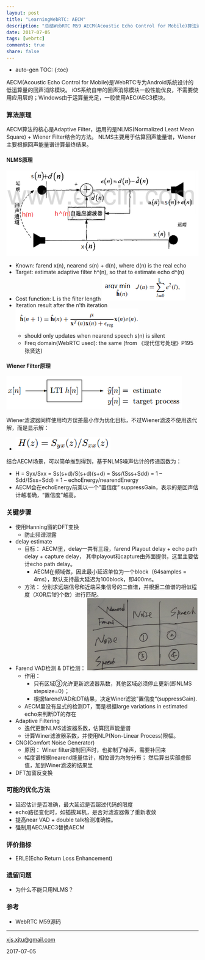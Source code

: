 ```yaml
---
layout: post
title: "LearningWebRTC: AECM"
description: "总结WebRTC M59 AECM(Acoustic Echo Control for Mobile)算法流程"
date: 2017-07-05
tags: [webrtc]
comments: true
share: false
---
```


* auto-gen TOC:
{:toc}

AECM(Acoustic Echo Control for Mobile)是WebRTC专为Android系统设计的低运算量的回声消除模块。
iOS系统自带的回声消除模块一般性能优良，不需要使用应用层的；Windows由于运算量充足，一般使用AEC/AEC3模块。

### 算法原理

AECM算法的核心是Adaptive Filter，运用的是NLMS(Normalized Least Mean Square) + Wiener Filter结合的方法。 
NLMS主要用于估算回声能量谱，Wiener主要根据回声能量谱计算最终结果。

#### NLMS原理

![aecm_nlms_theory](/images/LearningWebRTC/aecm_nlms_theory.png)
    
 * Known:  farend x(n), nearend s(n) + d(n), where d(n) is the real echo
 * Target: estimate adaptive filter h^(n), so that to estimate echo d^(n)
 * Cost function: L is the filter length
        ![aecm_nlms](/images/LearningWebRTC/aecm_nlms.png)
 * Iteration result after the n’th iteration
        ![aecm_nlms_formula](/images/LearningWebRTC/aecm_nlms_formula.png)
   * should only updates when nearend speech s(n) is silent
   * Freq domain(WebRTC used): the same (from 《现代信号处理》P195 张贤达)

#### Wiener Filter原理

![aecm_wiener_theory](/images/LearningWebRTC/aecm_wiener_theory.png)

Wiener滤波器同样使用均方误差最小作为优化目标，不过Wiener滤波不使用迭代解，而是显示解：
 * ![aecm_wiener_result](/images/LearningWebRTC/aecm_wiener_result.png)

结合AECM场景，可以简单推到得到，基于NLMS噪声估计的传递函数为：
 * H = Syx/Sxx = Ss(s+d)/S(s+d)(s+d) = Sss/(Sss+Sdd) = 1 – Sdd/(Sss+Sdd) = 1 – echoEnergy/nearendEnergy
 * AECM会在echoEnergy前乘以一个"置信度” suppressGain，表示的是回声估计越准确，“置信度”越高。
  
### 关键步骤

 * 使用Hanning窗的DFT变换
   * 防止频谱泄露
 * delay estimate
   * 目标： AECM里，delay一共有三段，farend Playout delay + echo path delay + capture delay，
     其中playout和capture由外面提供，这里主要估计echo path delay。
     * AECM在频域做，因此最小延迟单位为一个block（64samples = 4ms），默认支持最大延迟为100block，即400ms。
   * 方法： 分别求远端信号和近端采集信号的二值谱，并根据二值谱的相似程度（XOR后1的个数）进行匹配。
 * Farend VAD检测 & DT检测：
   ![aecm_delay_est](/images/LearningWebRTC/aecm_delay_est.png)
   * 作用：
     * 只有区域③允许更新滤波器系数，其他区域必须停止更新(即NLMS stepsize=0）； 
     * 根据farendVAD和DT结果，决定Winer滤波”置信度“(suppressGain).
   * AECM里没有显式的检测DT，而是根据large variations in estimated echo来判断DT的存在 
 * Adaptive Filtering
   * 迭代更新NLMS滤波器系数，估算回声能量谱
   * 计算Winer滤波器系数，并使用NLP(Non-Linear Process)限幅。
 * CNG(Comfort Noise Generator)
   * 原因： Winer filter抑制回声时，也抑制了噪声，需要补回来
   * 幅度谱根据nearend能量估计，相位谱为均匀分布； 然后算出实部虚部值，加到Winer滤波的结果里
 * DFT加窗反变换

### 可能的优化方法
 * 延迟估计是否准确，最大延迟是否超过代码的限度
 * echo路径变化时，如插拔耳机，是否对滤波器做了重新收敛
 * 提高near VAD + double talk检测准确性。
 * 强制用AEC/AEC3替换AECM

### 评价指标
 * ERLE(Echo Return Loss Enhancement)
 
### 遗留问题
 * 为什么不能只用NLMS？

### 参考
 * WebRTC M59源码

----
xjs.xjtu@gmail.com

2017-07-05












